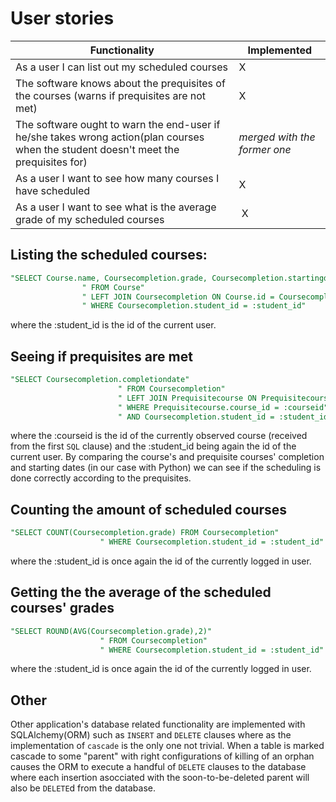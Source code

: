 # User stories
Functionality | Implemented
------------ | -------------
As a user I can list out my scheduled courses | X
The software knows about the prequisites of the courses (warns if prequisites are not met)| X
The software ought to warn the end-user if he/she takes wrong action(plan courses when the student doesn't meet the prequisites for) | _merged with the former one_
As a user I want to see how many courses I have scheduled | X
As a user I want to see what is the average grade of my scheduled courses | X

## Listing the scheduled courses:
```SQL
"SELECT Course.name, Coursecompletion.grade, Coursecompletion.startingdate, Coursecompletion.completiondate, Coursecompletion.id, Course.id"
                " FROM Course"
                " LEFT JOIN Coursecompletion ON Course.id = Coursecompletion.course_id"
                " WHERE Coursecompletion.student_id = :student_id"
```
where the :student_id is the id of the current user.

## Seeing if prequisites are met
```SQL
"SELECT Coursecompletion.completiondate"
                        " FROM Coursecompletion"
                        " LEFT JOIN Prequisitecourse ON Prequisitecourse.prequisite_id = Coursecompletion.course_id"
                        " WHERE Prequisitecourse.course_id = :courseid"
                        " AND Coursecompletion.student_id = :student_id"
```
where the :courseid is the id of the currently observed course (received from the first `SQL` clause) and the :student_id being again the id of the current user. By comparing the course's and prequisite courses' completion and starting dates (in our case with Python) we can see if the scheduling is done correctly according to the prequisites.

## Counting the amount of scheduled courses
```SQL
"SELECT COUNT(Coursecompletion.grade) FROM Coursecompletion"
                    " WHERE Coursecompletion.student_id = :student_id"
```
where the :student_id is once again the id of the currently logged in user.

## Getting the the average of the scheduled courses' grades
```SQL
"SELECT ROUND(AVG(Coursecompletion.grade),2)" 
                    " FROM Coursecompletion"
                    " WHERE Coursecompletion.student_id = :student_id"
```
where the :student_id is once again the id of the currently logged in user.

## Other
Other application's database related functionality are implemented with SQLAlchemy(ORM) such as `INSERT` and `DELETE` clauses where as the implementation of `cascade` is the only one not trivial. When a table is marked cascade to some "parent" with right configurations of killing of an orphan causes the ORM to execute a handful of `DELETE` clauses to the database where each insertion asocciated with the soon-to-be-deleted parent will also be `DELETE`d from the database.

